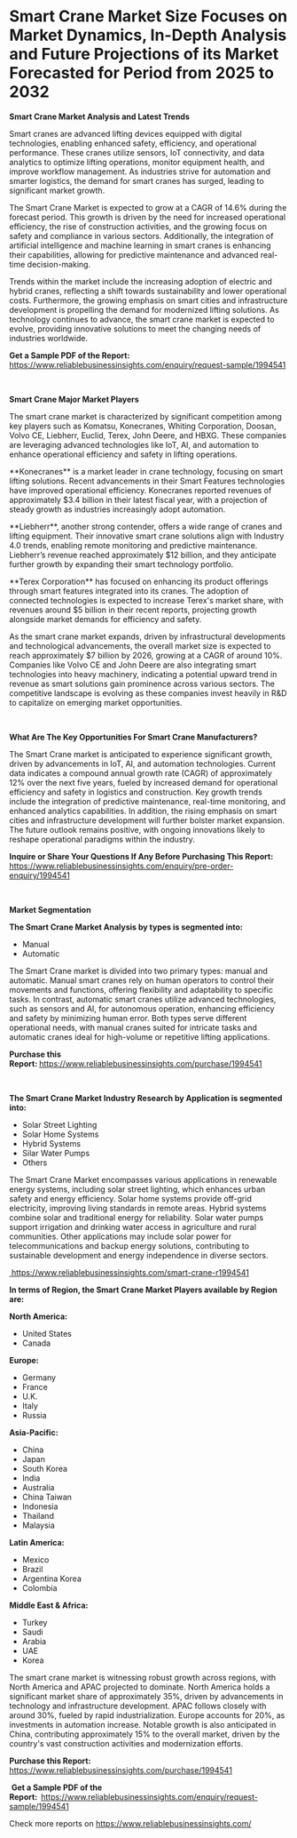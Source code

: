 <p><h1>Smart Crane Market Size Focuses on Market Dynamics, In-Depth Analysis and Future Projections of its Market Forecasted for Period from 2025 to 2032</h1></p><p><strong>Smart Crane Market Analysis and Latest Trends</strong></p>
<p><p>Smart cranes are advanced lifting devices equipped with digital technologies, enabling enhanced safety, efficiency, and operational performance. These cranes utilize sensors, IoT connectivity, and data analytics to optimize lifting operations, monitor equipment health, and improve workflow management. As industries strive for automation and smarter logistics, the demand for smart cranes has surged, leading to significant market growth.</p><p>The Smart Crane Market is expected to grow at a CAGR of 14.6% during the forecast period. This growth is driven by the need for increased operational efficiency, the rise of construction activities, and the growing focus on safety and compliance in various sectors. Additionally, the integration of artificial intelligence and machine learning in smart cranes is enhancing their capabilities, allowing for predictive maintenance and advanced real-time decision-making.</p><p>Trends within the market include the increasing adoption of electric and hybrid cranes, reflecting a shift towards sustainability and lower operational costs. Furthermore, the growing emphasis on smart cities and infrastructure development is propelling the demand for modernized lifting solutions. As technology continues to advance, the smart crane market is expected to evolve, providing innovative solutions to meet the changing needs of industries worldwide.</p></p>
<p><strong>Get a Sample PDF of the Report:&nbsp;</strong> <a href="https://www.reliablebusinessinsights.com/enquiry/request-sample/1994541?utm_campaign=2239&utm_medium=2&utm_source=Github&utm_content=ia&utm_term=10042025&utm_id=smart-crane">https://www.reliablebusinessinsights.com/enquiry/request-sample/1994541</a></p>
<p>&nbsp;</p>
<p><strong>Smart Crane Major Market Players</strong></p>
<p><p>The smart crane market is characterized by significant competition among key players such as Komatsu, Konecranes, Whiting Corporation, Doosan, Volvo CE, Liebherr, Euclid, Terex, John Deere, and HBXG. These companies are leveraging advanced technologies like IoT, AI, and automation to enhance operational efficiency and safety in lifting operations.</p><p>**Konecranes** is a market leader in crane technology, focusing on smart lifting solutions. Recent advancements in their Smart Features technologies have improved operational efficiency. Konecranes reported revenues of approximately $3.4 billion in their latest fiscal year, with a projection of steady growth as industries increasingly adopt automation.</p><p>**Liebherr**, another strong contender, offers a wide range of cranes and lifting equipment. Their innovative smart crane solutions align with Industry 4.0 trends, enabling remote monitoring and predictive maintenance. Liebherr’s revenue reached approximately $12 billion, and they anticipate further growth by expanding their smart technology portfolio.</p><p>**Terex Corporation** has focused on enhancing its product offerings through smart features integrated into its cranes. The adoption of connected technologies is expected to increase Terex's market share, with revenues around $5 billion in their recent reports, projecting growth alongside market demands for efficiency and safety.</p><p>As the smart crane market expands, driven by infrastructural developments and technological advancements, the overall market size is expected to reach approximately $7 billion by 2026, growing at a CAGR of around 10%. Companies like Volvo CE and John Deere are also integrating smart technologies into heavy machinery, indicating a potential upward trend in revenue as smart solutions gain prominence across various sectors. The competitive landscape is evolving as these companies invest heavily in R&D to capitalize on emerging market opportunities.</p></p>
<p>&nbsp;</p>
<p><strong>What Are The Key Opportunities For Smart Crane Manufacturers?</strong></p>
<p><p>The Smart Crane market is anticipated to experience significant growth, driven by advancements in IoT, AI, and automation technologies. Current data indicates a compound annual growth rate (CAGR) of approximately 12% over the next five years, fueled by increased demand for operational efficiency and safety in logistics and construction. Key growth trends include the integration of predictive maintenance, real-time monitoring, and enhanced analytics capabilities. In addition, the rising emphasis on smart cities and infrastructure development will further bolster market expansion. The future outlook remains positive, with ongoing innovations likely to reshape operational paradigms within the industry.</p></p>
<p><strong>Inquire or Share Your Questions If Any Before Purchasing This Report:</strong> <a href="https://www.reliablebusinessinsights.com/enquiry/pre-order-enquiry/1994541?utm_campaign=2239&utm_medium=2&utm_source=Github&utm_content=ia&utm_term=10042025&utm_id=smart-crane">https://www.reliablebusinessinsights.com/enquiry/pre-order-enquiry/1994541</a></p>
<p>&nbsp;</p>
<p><strong>Market Segmentation</strong></p>
<p><strong>The Smart Crane Market Analysis by types is segmented into:</strong></p>
<p><ul><li>Manual</li><li>Automatic</li></ul></p>
<p><p>The Smart Crane market is divided into two primary types: manual and automatic. Manual smart cranes rely on human operators to control their movements and functions, offering flexibility and adaptability to specific tasks. In contrast, automatic smart cranes utilize advanced technologies, such as sensors and AI, for autonomous operation, enhancing efficiency and safety by minimizing human error. Both types serve different operational needs, with manual cranes suited for intricate tasks and automatic cranes ideal for high-volume or repetitive lifting applications.</p></p>
<p><strong>Purchase this Report:&nbsp;</strong><a href="https://www.reliablebusinessinsights.com/purchase/1994541?utm_campaign=2239&utm_medium=2&utm_source=Github&utm_content=ia&utm_term=10042025&utm_id=smart-crane">https://www.reliablebusinessinsights.com/purchase/1994541</a></p>
<p>&nbsp;</p>
<p><strong>The Smart Crane Market Industry Research by Application is segmented into:</strong></p>
<p><ul><li>Solar Street Lighting</li><li>Solar Home Systems</li><li>Hybrid Systems</li><li>Silar Water Pumps</li><li>Others</li></ul></p>
<p><p>The Smart Crane Market encompasses various applications in renewable energy systems, including solar street lighting, which enhances urban safety and energy efficiency. Solar home systems provide off-grid electricity, improving living standards in remote areas. Hybrid systems combine solar and traditional energy for reliability. Solar water pumps support irrigation and drinking water access in agriculture and rural communities. Other applications may include solar power for telecommunications and backup energy solutions, contributing to sustainable development and energy independence in diverse sectors.</p></p>
<p><a href="https://www.reliablebusinessinsights.com/smart-crane-r1994541?utm_campaign=2239&utm_medium=2&utm_source=Github&utm_content=ia&utm_term=10042025&utm_id=smart-crane">&nbsp;https://www.reliablebusinessinsights.com/smart-crane-r1994541</a></p>
<p><strong>In terms of Region, the Smart Crane Market Players available by Region are:</strong></p>
<p>
    <p> <strong> North America: </strong>
        <ul>
            <li>United States</li>
            <li>Canada</li>
        </ul>
        </p> 
    <p> <strong> Europe: </strong>
        <ul>
            <li>Germany</li>
            <li>France</li>
            <li>U.K.</li>
            <li>Italy</li>
            <li>Russia</li>
        </ul>
        </p> 
    <p> <strong> Asia-Pacific: </strong>
        <ul>
            <li>China</li>
            <li>Japan</li>
            <li>South Korea</li>
            <li>India</li>
            <li>Australia</li>
            <li>China Taiwan</li>
            <li>Indonesia</li>
            <li>Thailand</li>
            <li>Malaysia</li>
        </ul>
        </p> 
    <p> <strong> Latin America: </strong>
        <ul>
            <li>Mexico</li>
            <li>Brazil</li>
            <li>Argentina Korea</li>
            <li>Colombia</li>
        </ul>
        </p> 
    <p> <strong> Middle East & Africa: </strong>
        <ul>
            <li>Turkey</li>
            <li>Saudi</li>
            <li>Arabia</li>
            <li>UAE</li>
            <li>Korea</li>
        </ul>
    </p>
    </p>
<p><p>The smart crane market is witnessing robust growth across regions, with North America and APAC projected to dominate. North America holds a significant market share of approximately 35%, driven by advancements in technology and infrastructure development. APAC follows closely with around 30%, fueled by rapid industrialization. Europe accounts for 20%, as investments in automation increase. Notable growth is also anticipated in China, contributing approximately 15% to the overall market, driven by the country's vast construction activities and modernization efforts.</p></p>
<p><strong>Purchase this Report: </strong><a href="https://www.reliablebusinessinsights.com/purchase/1994541?utm_campaign=2239&utm_medium=2&utm_source=Github&utm_content=ia&utm_term=10042025&utm_id=smart-crane">https://www.reliablebusinessinsights.com/purchase/1994541</a></p>
<p>&nbsp;<strong>Get a Sample PDF of the Report:&nbsp;&nbsp;</strong><a href="https://www.reliablebusinessinsights.com/enquiry/request-sample/1994541?utm_campaign=2239&utm_medium=2&utm_source=Github&utm_content=ia&utm_term=10042025&utm_id=smart-crane">https://www.reliablebusinessinsights.com/enquiry/request-sample/1994541</a></p>
<p><strong></strong></p>
<p>Check more reports on <a href="https://www.reliablebusinessinsights.com/?utm_campaign=2239&utm_medium=2&utm_source=Github&utm_content=ia&utm_term=10042025&utm_id=smart-crane">https://www.reliablebusinessinsights.com/</a></p>